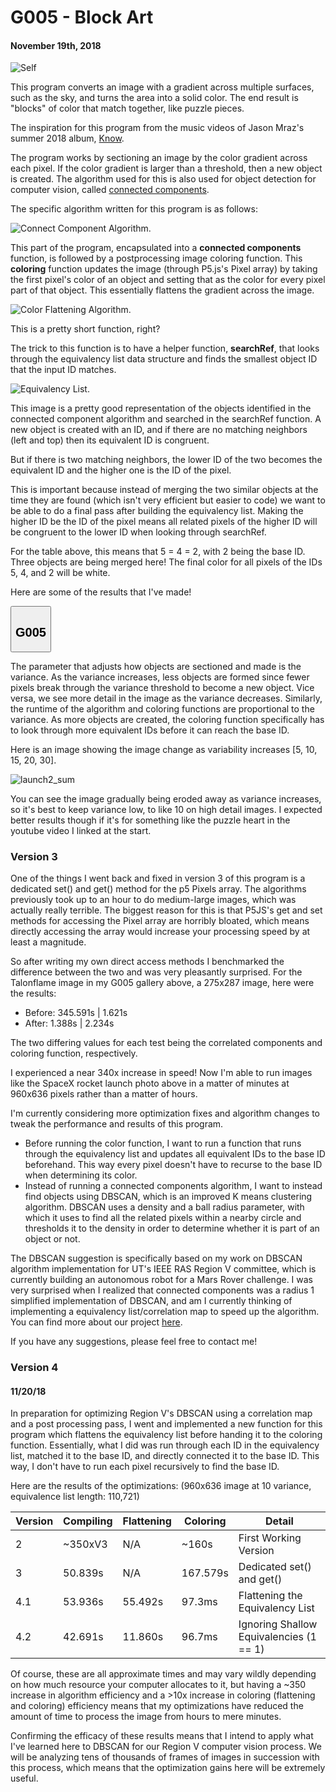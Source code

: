 # G005 - Block Art
#### November 19th, 2018

![Self](./block_art/self.png)

This program converts an image with a gradient across multiple surfaces, such as the sky, and turns the area into a solid color. The end result is "blocks" of color that match together, like puzzle pieces.

The inspiration for this program from the music videos of Jason Mraz's summer 2018 album, [Know](https://www.youtube.com/watch?v=BpVzXWdJBq0&index=5&list=PLAHwrrBPBeO44MBUiF4eHjvIkCztQfGri).

The program works by sectioning an image by the color gradient across each pixel. If the color gradient is larger than a threshold, then a new object is created. The algorithm used for this is also used for object detection for computer vision, called [connected components](https://www.youtube.com/watch?v=hMIrQdX4BkE&t=11s).

The specific algorithm written for this program is as follows:

![Connect Component Algorithm.](./block_art/connected_component_algorithm.png)


This part of the program, encapsulated into a **connected components** function, is followed by a postprocessing image coloring function. This **coloring** function updates the image (through P5.js's Pixel array) by taking the first pixel's color of an object and setting that as the color for every pixel part of that object. This essentially flattens the gradient across the image.

![Color Flattening Algorithm.](./block_art/flatten_algorithm.png)

This is a pretty short function, right?

The trick to this function is to have a helper function, **searchRef**, that looks through the equivalency list data structure and finds the smallest object ID that the input ID matches.

![Equivalency List.](./block_art/EquivalencyList.png)

This image is a pretty good representation of the objects identified in the connected component algorithm and searched in the searchRef function. A new object is created with an ID, and if there are no matching neighbors (left and top) then its equivalent ID is congruent.

But if there is two matching neighbors, the lower ID of the two becomes the equivalent ID and the higher one is the ID of the pixel.

This is important because instead of merging the two similar objects at the time they are found (which isn't very efficient but easier to code) we want to be able to do a final pass after building the equivalency list. Making the higher ID be the ID of the pixel means all related pixels of the higher ID will be congruent to the lower ID when looking through searchRef.

For the table above, this means that 5 = 4 = 2, with 2 being the base ID. Three objects are being merged here! The final color for all pixels of the IDs 5, 4, and 2 will be white.

Here are some of the results that I've made!

<div class="flex-container">
    <section>
        <button class="accordion"><h2>G005</h2></button>
        <div id="G005" class="panel"></div>
        <script>
            let G005Container = document.getElementById("G005");
            let G005Pictures = ["png", "pixelSchool", "pixelSchool2", "pixelTurtle",
                "pixelTurtle2", "talonflame", "talonflame2", "concorde", "arjunFace"];
            for (let i = 1; i < G005Pictures.length; i++) {
                let src = "images/block_art/" + G005Pictures[i] + "." + G005Pictures[0];
                let img = new Image();
                img.src = src;
                G005Container.appendChild(img);
            }
        </script>
    </section>
</div>

<script src="res/gallery-expander.js"></script>

The parameter that adjusts how objects are sectioned and made is the variance. As the variance increases, less objects are formed since fewer pixels break through the variance threshold to become a new object. Vice versa, we see more detail in the image as the variance decreases. Similarly, the runtime of the algorithm and coloring functions are proportional to the variance. As more objects are created, the coloring function specifically has to look through more equivalent IDs before it can reach the base ID.

Here is an image showing the image change as variability increases [5, 10, 15, 20, 30].

![launch2_sum](./block_art/launch2_sum.png)

You can see the image gradually being eroded away as variance increases, so it's best to keep variance low, to like 10 on high detail images. I expected better results though if it's for something like the puzzle heart in the youtube video I linked at the start.

### Version 3

One of the things I went back and fixed in version 3 of this program is a dedicated set() and get() method for the p5 Pixels array. The algorithms previously took up to an hour to do medium-large images, which was actually really terrible. The biggest reason for this is that P5JS's get and set methods for accessing the Pixel array are horribly bloated, which means directly accessing the array would increase your processing speed by at least a magnitude.

So after writing my own direct access methods I benchmarked the difference between the two and was very pleasantly surprised. For the Talonflame image in my G005 gallery above, a 275x287 image, here were the results:

* Before: 345.591s  | 1.621s
* After:  1.388s    | 2.234s

The two differing values for each test being the correlated components and coloring function, respectively.

I experienced a near 340x increase in speed! Now I'm able to run images like the SpaceX rocket launch photo above in a matter of minutes at 960x636 pixels rather than a matter of hours.

I'm currently considering more optimization fixes and algorithm changes to tweak the performance and results of this program.

* Before running the color function, I want to run a function that runs through the equivalency list and updates all equivalent IDs to the base ID beforehand. This way every pixel doesn't have to recurse to the base ID when determining its color.
* Instead of running a connected components algorithm, I want to instead find objects using DBSCAN, which is an improved K means clustering algorithm. DBSCAN uses a density and a ball radius parameter, with which it uses to find all the related pixels within a nearby circle and thresholds it to the density in order to determine whether it is part of an object or not.

The DBSCAN suggestion is specifically based on my work on DBSCAN algorithm implementation for UT's IEEE RAS Region V committee, which is currently building an autonomous robot for a Mars Rover challenge. I was very surprised when I realized that connected components was a radius 1 simplified implementation of DBSCAN, and am I currently thinking of implementing a equivalency list/correlation map to speed up the algorithm. You can find more about our project [here](https://github.com/ut-ras/r5-2019/tree/vision/db_scan/DB_scan).

If you have any suggestions, please feel free to contact me!

### Version 4
#### 11/20/18

In preparation for optimizing Region V's DBSCAN using a correlation map and a post processing pass, I went and implemented a new function for this program which flattens the equivalency list before handing it to the coloring function. Essentially, what I did was run through each ID in the equivalency list, matched it to the base ID, and directly connected it to the base ID. This way, I don't have to run each pixel recursively to find the base ID.

Here are the results of the optimizations: (960x636 image at 10 variance, equivalence list length: 110,721)

| Version   | Compiling     | Flattening    | Coloring  | Detail                                    |
| --------- | ------------- | ------------- | --------- | ----------------------------------------- |
| 2         | ~350xV3       | N/A           | ~160s     | First Working Version                     |
| 3         | 50.839s       | N/A           | 167.579s  | Dedicated set() and get()                 |
| 4.1       | 53.936s       | 55.492s       | 97.3ms    | Flattening the Equivalency List           |
| 4.2       | 42.691s       | 11.860s       | 96.7ms    | Ignoring Shallow Equivalencies (1 == 1)   |

Of course, these are all approximate times and may vary wildly depending on how much resource your computer allocates to it, but having a ~350 increase in algorithm efficiency and a >10x increase in coloring (flattening and coloring) efficiency means that my optimizations have reduced the amount of time to process the image from hours to mere minutes.

Confirming the efficacy of these results means that I intend to apply what I've learned here to DBSCAN for our Region V computer vision process. We will be analyzing tens of thousands of frames of images in succession with this process, which means that the optimization gains here will be extremely useful.
